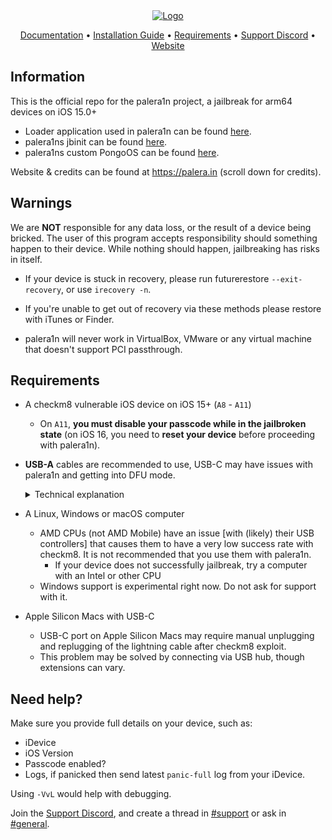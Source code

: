 <center>
  <a href="#"><img src="https://cdn.discordapp.com/attachments/1103485261196832779/1126450758523572285/pxd.png" alt="Logo"></a>
</center>

<p align="center">
    <a href="https://cdn.nickchan.lol/palera1n/c-rewrite/releases/v2.0.0-beta.7/palera1n.1.html">Documentation</a> •
	<a href="https://ios.cfw.guide/installing-palera1n">Installation Guide</a> •
	<a href="#requirements">Requirements</a> •
	<a href="https://discord.gg/palera1n">Support Discord</a> •
	<a href="https://palera.in">Website</a>
</p>

## Information
This is the official repo for the palera1n project, a jailbreak for arm64 devices on iOS 15.0+

- Loader application used in palera1n can be found [here](https://github.com/palera1n/loader).
- palera1ns jbinit can be found [here](https://github.com/palera1n/jbinit).
- palera1ns custom PongoOS can be found [here](https://github.com/palera1n/pongoos).

Website & credits can be found at https://palera.in (scroll down for credits).

## Warnings
We are **NOT** responsible for any data loss, or the result of a device being bricked. The user of this program accepts responsibility should something happen to their device. While nothing should happen, jailbreaking has risks in itself.
- If your device is stuck in recovery, please run futurerestore `--exit-recovery`, or use `irecovery -n`.

- If you're unable to get out of recovery via these methods please restore with iTunes or Finder.

- palera1n will never work in VirtualBox, VMware or any virtual machine that doesn't support PCI passthrough.

## Requirements
- A checkm8 vulnerable iOS device on iOS 15+ (`A8` - `A11`)
	- On `A11`, **you must disable your passcode while in the jailbroken state** (on iOS 16, you need to **reset your device** before proceeding with palera1n).

- **USB-A** cables are recommended to use, USB-C may have issues with palera1n and getting into DFU mode.<details><summary>Technical explanation</summary>The BootROM will only enter DFU if it detects USB voltage, which boils down to checking whether a certain pin is asserted from the Tristar chip. The Tristar does this based on the cable's accessory ID, and apparently USB-A and USB-C cables have different accessory IDs, and the one of the USB-C cables makes the Tristar not assert the USB voltage pin.</details>

- A Linux, Windows or macOS computer
	- AMD CPUs (not AMD Mobile) have an issue [with (likely) their USB controllers] that causes them to have a very low success rate with checkm8. It is not recommended that you use them with palera1n.
		- If your device does not successfully jailbreak, try a computer with an Intel or other CPU
  - Windows support is experimental right now. Do not ask for support with it.
    
- Apple Silicon Macs with USB-C
	- USB-C port on Apple Silicon Macs may require manual unplugging and replugging of the lightning cable after checkm8 exploit.
	- This problem may be solved by connecting via USB hub, though extensions can vary.

## Need help?

Make sure you provide full details on your device, such as:
- iDevice
- iOS Version
- Passcode enabled?
- Logs, if panicked then send latest `panic-full` log from your iDevice.

Using `-VvL` would help with debugging.

Join the [Support Discord](https://dsc.gg/palera1n), and create a thread in [#support](https://discord.com/channels/1028398973452570725/1028730487700738130) or ask in [#general](https://discord.com/channels/1028398973452570725/1028398976640229380).
